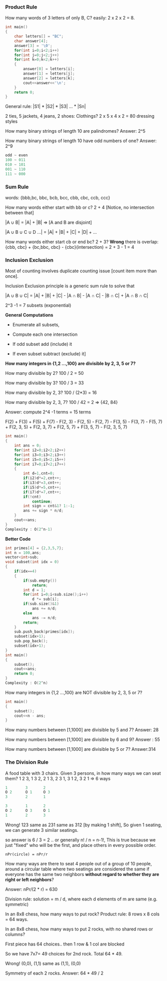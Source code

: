 ### Product Rule

How many words of 3 letters of only B, C? easily: 2 x 2 x 2 = 8.

```cpp
int main()
{
    char letters[] = "BC";
    char answer[4];
    answer[3] = '\0';
    for(int i=0;i<2;i++)
    for(int j=0;j<2;j++)
    for(int k=0;k<2;k++)
    {
        answer[0] = letters[i];
        answer[1] = letters[j];
        answer[2] = letters[k];
        cout<<answer<<'\n';
    }
    return 0;
}
```

General rule: |S1| * |S2| * |S3| … * |Sn|

2 ties, 5 jackets, 4 jeans, 2 shoes: Clothings? 2 x 5 x 4 x 2 = 80 dressing styles

How many binary strings of length 10 are palindromes? Answer: 2^5

How many binary strings of length 10 have odd numbers of one? Answer: 2^9
```cpp
odd ~ even
100 ~ 011
010 ~ 101
001 ~ 110
111 ~ 000
```
### Sum Rule

words: {bbb,bc, bbc, bcb, bcc, cbb, cbc, ccb, ccc}

How many words either start with bb or c? 2 + 4 [Notice, no intersection between that]

|A ∪ B| = |A| + |B|	=> [A and B are disjoint]

|A ∪ B ∪ C ∪ D ...| = |A| + |B| + |C| + |D| + ...

How many words either start cb or end bc? 2 + 3? **Wrong** there is overlap: {cbb, cbc} + {bc,bbc, cbc} - {cbc}(intersection) = 2 + 3 - 1 = 4


### Inclusion Exclusion

Most of counting involves duplicate counting  issue [count item more than once].

Inclusion Exclusion principle is a generic sum rule to solve that

|A ∪ B ∪ C| = |A| + |B| + |C| - |A ∩ B| - |A ∩ C| - |B ∩ C| + |A ∩ B ∩ C|

2^3 -1 = 7 subsets (exponential)

**General Computations**

- Enumerate all subsets,

- Compute each one intersection

- If odd subset add (include) it

- If even subset subtract (exclude) it]

**How many integers in {1,2 ...,100} are  divisible by 2, 3, 5 or 7?**

How many  divisible by 2? 100 / 2 = 50

How many  divisible by 3? 100 / 3 = 33

How many divisible by 2, 3? 100 / (2*3) = 16

How many divisible by 2, 3, 7? 100 / 42 = 2 => {42, 84}

Answer: compute 2^4 -1 terms = 15 terms

F(2) + F(3) + F(5) + F(7) - F(2, 3) - F(2, 5) - F(2, 7) - F(3, 5) - F(3, 7) - F(5, 7) + F(2, 3, 5) + F(2, 3, 7) + F(2, 5, 7) + F(3, 5, 7) - F(2, 3, 5, 7)

```cpp
int main()
{
    int ans = 0;
    for(int i2=0;i2<2;i2++)
    for(int i3=0;i3<2;i3++)
    for(int i5=0;i5<2;i5++)
    for(int i7=0;i7<2;i7++)
    {
        int d=1,cnt=0;
        if(i2)d*=2,cnt++;
        if(i3)d*=3,cnt++;
        if(i5)d*=5,cnt++;
        if(i7)d*=7,cnt++;
        if(!cnt)
            continue;
        int sign = cnt&1? 1:-1;
        ans += sign * n/d;
    }
    cout<<ans;
}    
Complexity : O(2^n-1)
```
**Better Code**
```cpp
int primes[4] = {2,3,5,7};
int n = 100,ans;
vector<int>sub;
void subset(int idx = 0)
{
    if(idx==4)
    {
        if(sub.empty())
            return;
        int d = 1;
        for(int i=0;i<sub.size();i++)
            d *= sub[i];
        if(sub.size()&1)
            ans += n/d;
        else
            ans -= n/d;
        return;
    }
    sub.push_back(primes[idx]);
    subset(idx+1);
    sub.pop_back();
    subset(idx+1);
}
int main()
{
    subset();
    cout<<ans;
    return 0;
}
Complexity : O(2^n)
```

How many integers in {1,2 ...,100} are NOT divisible by 2, 3, 5 or 7?
```cpp
int main()
{
    subset();
    cout<<n - ans;
}
```
How many numbers between [1,1000] are divisible by 5 and 7? Answer: 28

How many numbers between [1,1000] are divisible by 6 and 9? Answer : 55 

How many numbers between [1,1000] are divisible by 5 or 7? Answer:314 


### The Division Rule

A food table with 3 chairs. Given 3 persons, in how many ways we can seat them? 1 2 3, 1 3 2, 2 1 3, 2 3 1, 3 1 2, 3 2 1 => 6 ways
```cpp
1        3       2
O 2      O 1     O 3
3        2       1

3        1       2 
O 2      O 3     O 1
1        2       3 
```
Wrong!	123 same as 231 same as 312 [by making 1 shift], So given 1 seating, we can generate 3 similar seatings.

so answer is 6 / 3 = 2 .. or generally n! / n = n-1!, This is true because we just "fixed" who will be the first, and place others in every possible order.

`nPr(circle) = nPr/r`

How many ways are there to seat 4 people out of a group of 10 people, around a circular table where two seatings are considered the same if everyone has the same two neighbors **without regard to whether they are right or left neighbors**?

Answer: nPr/(2 * r) =  630 



Division rule: solution = m / d, where each d elements of m are same (e.g. symmetric)

In an 8x8 chess, how many ways to put rock? Product rule: 8 rows x 8 cols = 64 ways.

In an 8x8 chess, how many ways to put 2 rocks, with no shared rows or columns?

First piece has 64 choices.. then 1 row & 1 col are blocked

So we have 7x7= 49 choices for 2nd rock. Total 64 * 49.

Wrong! (0,0), (1,1) same as (1,1), (0,0)

Symmetry of each 2 rocks. Answer: 64 * 49 / 2

